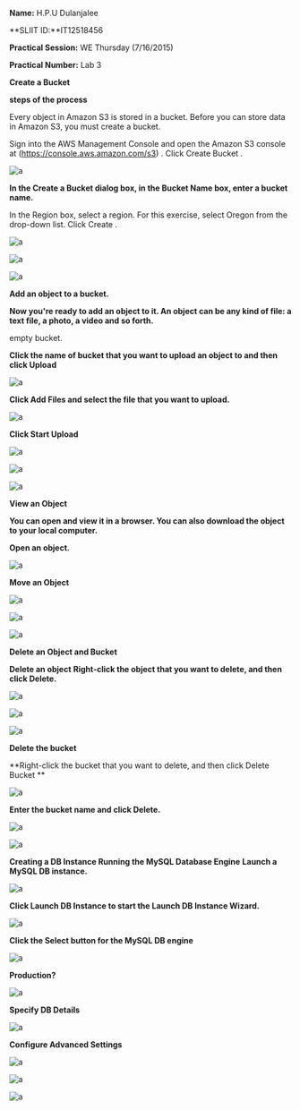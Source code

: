 
**Name:** H.P.U Dulanjalee

**SLIIT ID:**IT12518456

**Practical Session:** WE Thursday (7/16/2015)

**Practical Number:** Lab 3

**Create a Bucket**

**steps of the process**



Every object in Amazon S3 is stored in a bucket. Before you can store data in Amazon S3, you must create a bucket.

Sign into the AWS Management Console and open the Amazon S3 console at (https://console.aws.amazon.com/s3) .
Click Create Bucket .

![a](http://i61.tinypic.com/121pbu9.jpg)

**In the Create a Bucket dialog box, in the Bucket Name box, enter a bucket name.**

In the Region box, select a region. For this exercise, select Oregon from the drop-down list.
   Click Create .
   
  ![a]( http://i60.tinypic.com/2jedc7t.jpg)
  
 ![a](http://i59.tinypic.com/34pcgvk.jpg)
 
  ![a](http://i58.tinypic.com/ohv60g.jpg)
 
 **Add an object to a bucket.**
 
 **Now you're ready to add an object to it. An object can be any kind of file: a text file, a photo, a video and so forth.**

empty bucket.

**Click the name of bucket that you want to upload an object to and then click Upload**

![a](http://i57.tinypic.com/254x9ad.jpg)

**Click Add Files and select the file that you want to upload.**

![a](http://i62.tinypic.com/21okmo.jpg)

**Click Start Upload**

![a](http://i57.tinypic.com/wldfk8.jpg)

![a](http://i59.tinypic.com/3zeqq.jpg)

![a](http://i59.tinypic.com/1zcedcm.jpg)

**View an Object**

**You can open and view it in a browser. You can also download the object to your local computer.**

**Open an object.**

![a](http://i60.tinypic.com/rtoxo1.jpg)

**Move an Object**

![a](http://i62.tinypic.com/jgqg3s.jpg)

![a](http://i57.tinypic.com/23vhsaq.jpg)

![a](http://i58.tinypic.com/2itls7t.jpg)

**Delete an Object and Bucket**

**Delete an object**
**Right-click the object that you want to delete, and then click Delete.**

![a](http://i61.tinypic.com/nb85j9.jpg)

![a](http://i60.tinypic.com/dcwyfl.jpg)

![a](http://i59.tinypic.com/2z8c1o9.jpg)

**Delete the bucket**

**Right-click the bucket that you want to delete, and then click Delete Bucket **

![a](http://i61.tinypic.com/1z343d3.jpg)

**Enter the bucket name and click Delete.**

![a](http://i62.tinypic.com/29o0kyf.jpg)

![a](http://i59.tinypic.com/equuc2.jpg)

**Creating a DB Instance Running the MySQL Database Engine**
**Launch a MySQL DB instance.**

![a](http://i57.tinypic.com/oisz80.jpg)

**Click Launch DB Instance to start the Launch DB Instance Wizard.**

![a](http://i62.tinypic.com/2sbtvkz.jpg)

**Click the Select button for the MySQL DB engine**

![a](http://i61.tinypic.com/eh0o3s.jpg)

**Production?**
  
![a](http://i57.tinypic.com/azantj.jpg)

**Specify DB Details**

![a](http://i58.tinypic.com/ddhx81.jpg)

**Configure Advanced Settings**

![a](http://i61.tinypic.com/156r68m.jpg)

![a](http://i58.tinypic.com/34i4igm.jpg)

![a](http://i62.tinypic.com/2zrnpud.jpg)






